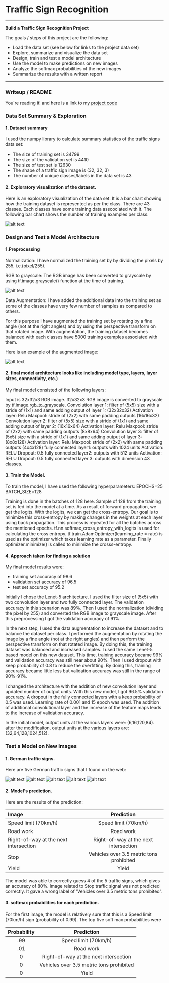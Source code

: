# **Traffic Sign Recognition** 

---

**Build a Traffic Sign Recognition Project**

The goals / steps of this project are the following:
* Load the data set (see below for links to the project data set)
* Explore, summarize and visualize the data set
* Design, train and test a model architecture
* Use the model to make predictions on new images
* Analyze the softmax probabilities of the new images
* Summarize the results with a written report


[//]: # (Image References)

[image1]: ./examples/trainingSamplesPerClass.png "Visualization"
[image2]: ./examples/grayscale.jpg "Grayscaling"
[image3]: ./examples/augmented.jpg "Augmentation"
[image4]: ./Traffic_images/Lenet_1.jpg "Traffic Sign 1"
[image5]: ./Traffic_images/Lenet_2.jpg "Traffic Sign 2"
[image6]: ./Traffic_images/Lenet_3.jpg "Traffic Sign 3"
[image7]: ./Traffic_images/Lenet_4.jpg "Traffic Sign 4"
[image8]: ./Traffic_images/Lenet_5.jpg "Traffic Sign 5"


---
### Writeup / README

You're reading it! and here is a link to my [project code](https://github.com/udacity/CarND-Traffic-Sign-Classifier-Project/blob/master/Traffic_Sign_Classifier.ipynb)

### Data Set Summary & Exploration

#### 1. Dataset summary

I used the numpy library to calculate summary statistics of the traffic signs data set:

* The size of training set is 34799
* The size of the validation set is 4410
* The size of test set is 12630
* The shape of a traffic sign image is (32, 32, 3)
* The number of unique classes/labels in the data set is 43

#### 2. Exploratory visualization of the dataset.

Here is an exploratory visualization of the data set. It is a bar chart showing how the training dataset is represented as per the class.
There are 43 classes. Each classes have some training data asscociated with it. The following bar chart shows the number of training
examples per class.

![alt text][image1]

### Design and Test a Model Architecture

#### 1.Preprocessing


Normalization:
I have normalized the training set by by dividing the pixels by 255. i.e.(pixel/255). 

RGB to grayscale:
The RGB image has been converted to grayscale by using tf.image.grayscale() function at the time of training.

![alt text][image2]

Data Augmentation:
I have added the additional data into the training set as some of the classes have very few number of samples as compared to others.

For this purpose I have augmented the training set by rotating by a fine angle (not at the right angles) and by using the perspective transform on that rotated image. With augmentation, the training dataset becomes balanced with each classes have 5000 training examples
associated with them.

Here is an example of the augmented image:

![alt text][image3]



#### 2. final model architecture looks like including model type, layers, layer sizes, connectivity, etc.) 

My final model consisted of the following layers:
 
Input is 32x32x3 RGB image.
32x32x3 RGB image is converted to grayscale by tf.image.rgb_to_grayscale.
Convolution layer 1: filter of (5x5) size with a stride of (1x1) and same adding
output of layer 1: (32x32x32)
Activation layer: Relu
Maxpool: stride of (2x2) with same padding outputs (16x16x32)
Convolution layer 2: filter of (5x5) size with a stride of (1x1) and same adding
output of layer 2: (16x16x64)
Activation layer: Relu
Maxpool: stride of (2x2) with same padding outputs (8x8x64)
Convolution layer 3: filter of (5x5) size with a stride of (1x1) and same adding
output of layer 3: (8x8x128)
Activation layer: Relu
Maxpool: stride of (2x2) with same padding outputs (4x4x128)
fully connected layer1: outputs with 1024 units
Activation: RELU
Dropout: 0.5
fully connected layer2: outputs with 512 units
Activation: RELU
Dropout: 0.5
fully connected layer 3: outputs with dimension 43 classes.


#### 3. Train the Model.

To train the model, I have used the following hyperparameters:
EPOCHS=25
BATCH_SIZE=128

Training is done in the batches of 128 here. Sample of 128 from the training set is fed into the model at a time. As a result of forward propagation, we get the logits. With the logits, we can get the cross-entropy. Our goal is to minimize this cross-entropy by making changes in the weights at each layer using back propagation. This process is repeated for all the batches across the mentioned epochs.
tf.nn.softmax_cross_entropy_with_logits is used for calculating the cross entropy.
tf.train.AdamOptimizer(learning_rate = rate) is used as the optimizer which takes learning rate as a parameter.
Finally optimizer.minimize() is called to minimize the crosss-entropy. 

#### 4. Approach taken for finding a solution

My final model results were:
* training set accuracy of 98.6
* validation set accuracy of 96.5
* test set accuracy of 95.2


Initially I chose the Lenet-5 architecture. I used the filter size of (5x5) with two convolution layer and two fully connected layer.
The validation accuracy in this scenarion was 89%. Then I used the normalization (dividing the pixel by 255) and converted the RGB image
to grayscale image. After this preprocessing I got the validation accuracy of 91%.

In the next step, I used the data augmentation to increase the dataset and to balance the dataset per class. I performed the augmentation
by rotating the image by a fine angle (not at the right angles) and then perform the perspective transform on that rotated image.
By doing this, the training dataset was balanced and increased samples. I used the same Lenet-5 based model on this new dataset.
This time, training accuracy became 99% and validation accuracy was still near about 90%. Then I used dropout with keep probability of 0.8
to reduce the overfitting. By doing this, training accuracy became little less but validation accuracy was still in the range of 90%-91%.

I changed the architecture with the addition of new convolution layer and updated number of output units. With this new model, I got 96.5% validation accuracy. A dropout in the fully connected layers with a keep probability of 0.5 was used. Learning rate of 0.001 and 15 epoch was used. The addition of additional convolutional layer and the increase of the feature maps leads to the increase of validation accuracy.

In the initial model, output units at the various layers were: (6,16,120,84).
after the modificaiton, output units at the various layers are: (32,64,128,1024,512).
 

### Test a Model on New Images

#### 1.  German traffic signs.

Here are five German traffic signs that I found on the web:

![alt text][image4] ![alt text][image5] ![alt text][image6] 
![alt text][image7] ![alt text][image8]


#### 2. Model's prediction.

Here are the results of the prediction:

| Image                                 |     Prediction                                | 
|:--------------------------------------|:---------------------------------------------:| 
| Speed limit (70km/h) 	                | Speed limit (70km/h)                          | 
| Road work                             | Road work                                     |
| Right-of-way at the next intersection | Right-of-way at the next intersection 		|
| Stop                                  | Vehicles over 3.5 metric tons prohibited      |
| Yield                                 | Yield                                         |



The model was able to correctly guess 4 of the 5 traffic signs, which gives an accuracy of 80%. Image related to Stop traffic signal was not predicted correctly. It gave a wrong label of 'Vehicles over 3.5 metric tons prohibited'.

#### 3. softmax probabilities for each prediction.


For the first image, the model is relatively sure that this is a Speed limit (70km/h) sign (probability of 0.99).
The top five soft max probabilities were

| Probability         	|     Prediction	        					| 
|:---------------------:|:---------------------------------------------:| 
| .99         			| Speed limit (70km/h) 			                | 
| .01     				| Road work										|
| 0 					| Right-of-way at the next intersection         |
| 0 	      			| Vehicles over 3.5 metric tons prohibited		|
| 0 			        | Yield              							|

